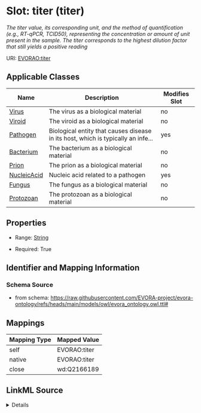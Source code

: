 

# Slot: titer (titer)


_The titer value, its corresponding unit, and the method of quantification (e.g., RT-qPCR, TCID50), representing the concentration or amount of unit present in the sample. The titer corresponds to the highest dilution factor that still yields a positive reading_





URI: [EVORAO:titer](https://raw.githubusercontent.com/EVORA-project/evora-ontology/refs/heads/main/models/owl/evora_ontology.owl.ttl#titer)



<!-- no inheritance hierarchy -->





## Applicable Classes

| Name | Description | Modifies Slot |
| --- | --- | --- |
| [Virus](Virus.md) | The virus as a biological material |  no  |
| [Viroid](Viroid.md) | The viroid as a biological material |  no  |
| [Pathogen](Pathogen.md) | Biological entity that causes disease in its host, which is typically an infe... |  yes  |
| [Bacterium](Bacterium.md) | The bacterium as a biological material |  no  |
| [Prion](Prion.md) | The prion as a biological material |  no  |
| [NucleicAcid](NucleicAcid.md) | Nucleic acid related to a pathogen |  yes  |
| [Fungus](Fungus.md) | The fungus as a biological material |  no  |
| [Protozoan](Protozoan.md) | The protozoan as a biological material |  no  |







## Properties

* Range: [String](String.md)

* Required: True





## Identifier and Mapping Information







### Schema Source


* from schema: https://raw.githubusercontent.com/EVORA-project/evora-ontology/refs/heads/main/models/owl/evora_ontology.owl.ttl#




## Mappings

| Mapping Type | Mapped Value |
| ---  | ---  |
| self | EVORAO:titer |
| native | EVORAO:titer |
| close | wd:Q2166189 |




## LinkML Source

<details>
```yaml
name: titer
description: The titer value, its corresponding unit, and the method of quantification
  (e.g., RT-qPCR, TCID50), representing the concentration or amount of unit present
  in the sample. The titer corresponds to the highest dilution factor that still yields
  a positive reading
title: titer
from_schema: https://raw.githubusercontent.com/EVORA-project/evora-ontology/refs/heads/main/models/owl/evora_ontology.owl.ttl#
close_mappings:
- wd:Q2166189
rank: 1000
alias: titer
domain_of:
- Nucleic Acid
- Pathogen
range: string
required: true
multivalued: false

```
</details>